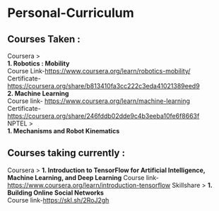 # Personal-Curriculum

## Courses Taken :   
Coursera >  
**1. Robotics : Mobility**   
Course Link-https://www.coursera.org/learn/robotics-mobility/  
Certificate-https://coursera.org/share/b813410fa3cc222c3eda41021389eed9  
**2. Machine Learning**   
Course link- https://www.coursera.org/learn/machine-learning  
Certificate-https://coursera.org/share/246fddb02dde9c4b3eeba10fe6f8663f  
NPTEL >  
**1. Mechanisms and Robot Kinematics**  
## Courses taking currently :
Coursera >
**1. Introduction to TensorFlow for Artificial Intelligence, Machine Learning, and Deep Learning**
Course link-https://www.coursera.org/learn/introduction-tensorflow
Skillshare > 
**1. Building Online Social Networks**  
Course link-https://skl.sh/2RoJ2gh

